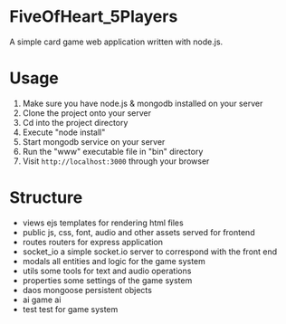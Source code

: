FiveOfHeart_5Players
====================
A simple card game web application written with node.js.
#   Usage
1.  Make sure you have node.js & mongodb installed on your server
2.  Clone the project onto your server
3.  Cd into the project directory
4.  Execute "node install"
5.  Start mongodb service on your server
6.  Run the "www" executable file in "bin" directory
7.  Visit `http://localhost:3000` through your browser


#   Structure
*   views
        ejs templates for rendering html files
*   public
        js, css, font, audio and other assets served for frontend
*   routes
        routers for express application
*   socket_io
        a simple socket.io server to correspond with the front end
*   modals
        all entities and logic for the game system
*   utils
        some tools for text and audio operations
*   properties
        some settings of the game system
*   daos
        mongoose persistent objects
*   ai
        game ai
*   test
        test for game system